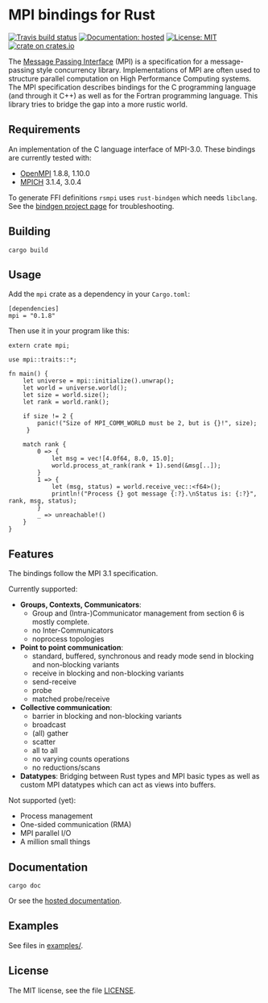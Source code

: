 # MPI bindings for Rust

[![Travis build status][travis-shield]][travis] [![Documentation: hosted][doc-shield]][doc] [![License: MIT][license-shield]][license] [![crate on crates.io][crate-shield]][crate]

The [Message Passing Interface][MPI] (MPI) is a specification for a
message-passing style concurrency library. Implementations of MPI are often used to structure
parallel computation on High Performance Computing systems. The MPI specification describes
bindings for the C programming language (and through it C++) as well as for the Fortran
programming language. This library tries to bridge the gap into a more rustic world.

[travis-shield]: https://img.shields.io/travis/bsteinb/rsmpi.svg?style=flat-square
[travis]: https://travis-ci.org/bsteinb/rsmpi
[doc-shield]: https://img.shields.io/badge/documentation-hosted-blue.svg?style=flat-square
[doc]: http://bsteinb.github.io/rsmpi/
[license-shield]: https://img.shields.io/github/license/bsteinb/rsmpi.svg?style=flat-square
[license]: https://github.com/bsteinb/rsmpi/blob/master/LICENSE
[crate-shield]: https://img.shields.io/crates/v/mpi.svg?style=flat-square
[crate]: https://crates.io/crates/mpi
[MPI]: http://www.mpi-forum.org

## Requirements

An implementation of the C language interface of MPI-3.0. These bindings are currently tested with:

- [OpenMPI][OpenMPI] 1.8.8, 1.10.0
- [MPICH][MPICH] 3.1.4, 3.0.4

To generate FFI definitions `rsmpi` uses `rust-bindgen` which needs `libclang`. See the [bindgen project page][bindgen] for troubleshooting.

[OpenMPI]: https://www.open-mpi.org
[MPICH]: https://www.mpich.org
[bindgen]: https://github.com/crabtw/rust-bindgen

## Building

```
cargo build
```

## Usage

Add the `mpi` crate as a dependency in your `Cargo.toml`:

```
[dependencies]
mpi = "0.1.8"
```

Then use it in your program like this:

```
extern crate mpi;

use mpi::traits::*;

fn main() {
    let universe = mpi::initialize().unwrap();
    let world = universe.world();
    let size = world.size();
    let rank = world.rank();

    if size != 2 {
        panic!("Size of MPI_COMM_WORLD must be 2, but is {}!", size);
     }

    match rank {
        0 => {
            let msg = vec![4.0f64, 8.0, 15.0];
            world.process_at_rank(rank + 1).send(&msg[..]);
        }
        1 => {
            let (msg, status) = world.receive_vec::<f64>();
            println!("Process {} got message {:?}.\nStatus is: {:?}", rank, msg, status);
        }
        _ => unreachable!()
    }
}
```

## Features

The bindings follow the MPI 3.1 specification.

Currently supported:

- **Groups, Contexts, Communicators**:
  - Group and (Intra-)Communicator management from section 6 is mostly complete.
  - no Inter-Communicators
  - noprocess topologies
- **Point to point communication**:
  - standard, buffered, synchronous and ready mode send in blocking and non-blocking variants
  - receive in blocking and non-blocking variants
  - send-receive
  - probe
  - matched probe/receive
- **Collective communication**:
  - barrier in blocking and non-blocking variants
  - broadcast
  - (all) gather
  - scatter
  - all to all
  - no varying counts operations
  - no reductions/scans
- **Datatypes**: Bridging between Rust types and MPI basic types as well as custom MPI datatypes which can act as views into buffers.

Not supported (yet):

- Process management
- One-sided communication (RMA)
- MPI parallel I/O
- A million small things

## Documentation

```
cargo doc
```

Or see the [hosted documentation][doc].

## Examples

See files in [examples/][examples].

[examples]: https://github.com/bsteinb/rsmpi/tree/master/examples

## License

The MIT license, see the file [LICENSE][license].
